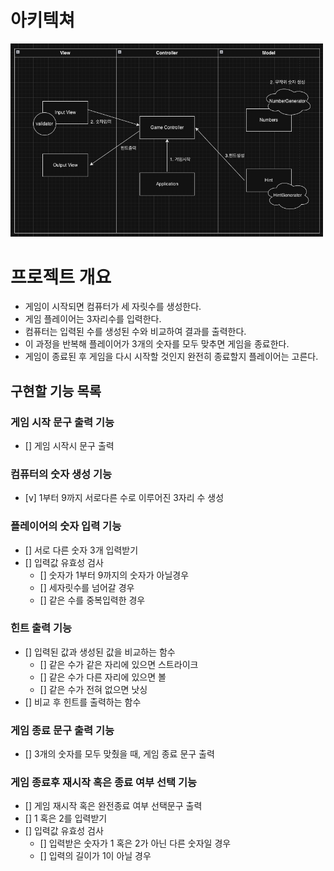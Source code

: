 # 아키텍쳐
<img src="img/architecture_diagram.png" width="500" alt="아키텍처 다이어그램">

# 프로젝트 개요

- 게임이 시작되면 컴퓨터가 세 자릿수를 생성한다.
- 게임 플레이어는 3자리수를 입력한다.
- 컴퓨터는 입력된 수를 생성된 수와 비교하여 결과를 출력한다.
- 이 과정을 반복해 플레이어가 3개의 숫자를 모두 맞추면 게임을 종료한다.
- 게임이 종료된 후 게임을 다시 시작할 것인지 완전히 종료할지 플레이어는 고른다.

## 구현할 기능 목록

### 게임 시작 문구 출력 기능

- [] 게임 시작시 문구 출력

### 컴퓨터의 숫자 생성 기능

- [v] 1부터 9까지 서로다른 수로 이루어진 3자리 수 생성

### 플레이어의 숫자 입력 기능

- [] 서로 다른 숫자 3개 입력받기
- [] 입력값 유효성 검사
    - [] 숫자가 1부터 9까지의 숫자가 아닐경우
    - [] 세자릿수를 넘어갈 경우
    - [] 같은 수를 중복입력한 경우

### 힌트 출력 기능

- [] 입력된 값과 생성된 값을 비교하는 함수
    - [] 같은 수가 같은 자리에 있으면 스트라이크
    - [] 같은 수가 다른 자리에 있으면 볼
    - [] 같은 수가 전혀 없으면 낫싱
- [] 비교 후 힌트를 출력하는 함수

### 게임 종료 문구 출력 기능

- [] 3개의 숫자를 모두 맞췄을 때, 게임 종료 문구 출력

### 게임 종료후 재시작 혹은 종료 여부 선택 기능

- [] 게임 재시작 혹은 완전종료 여부 선택문구 출력
- [] 1 혹은 2를 입력받기
- [] 입력값 유효성 검사
    - [] 입력받은 숫자가 1 혹은 2가 아닌 다른 숫자일 경우
    - [] 입력의 길이가 1이 아닐 경우
